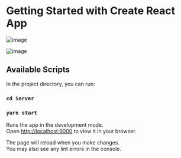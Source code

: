 # Getting Started with Create React App

![image](https://user-images.githubusercontent.com/35139230/190205858-a6be2761-059c-4506-9e52-35c7ab314951.png)

![image](https://user-images.githubusercontent.com/35139230/190206108-024634d5-c046-4ffb-bb02-3c430624fd39.png)

## Available Scripts

In the project directory, you can run:

### `cd Server`
### `yarn start`

Runs the app in the development mode.\
Open [http://localhost:9000](http://localhost:9000) to view it in your browser.

The page will reload when you make changes.\
You may also see any lint errors in the console.

